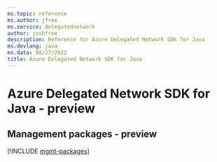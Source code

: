 ```yaml
---
ms.topic: reference
ms.author: jfree
ms.service: delegatednetwork
author: joshfree
description: Reference for Azure Delegated Network SDK for Java
ms.devlang: java
ms.data: 08/27/2022
title: Azure Delegated Network SDK for Java
---
```

# Azure Delegated Network SDK for Java - preview

## Management packages - preview
[!INCLUDE [mgmt-packages](delegated-network-mgmt-index.md)]